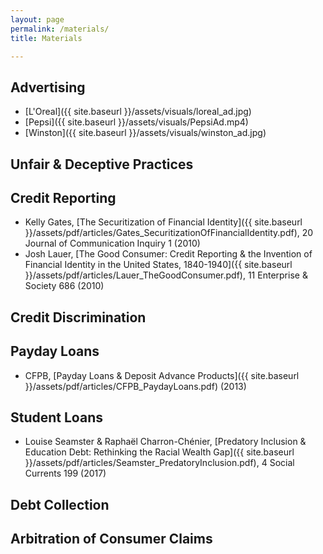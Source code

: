 ```yaml
---
layout: page
permalink: /materials/
title: Materials

---
```


## Advertising

- [L'Oreal]({{ site.baseurl }}/assets/visuals/loreal_ad.jpg)
- [Pepsi]({{ site.baseurl }}/assets/visuals/PepsiAd.mp4)
- [Winston]({{ site.baseurl }}/assets/visuals/winston_ad.jpg)

## Unfair & Deceptive Practices 

## Credit Reporting 

- Kelly Gates, [The Securitization of Financial Identity]({{ site.baseurl }}/assets/pdf/articles/Gates_SecuritizationOfFinancialIdentity.pdf), 20 Journal of Communication Inquiry 1 (2010)
- Josh Lauer, [The Good Consumer: Credit Reporting & the Invention of Financial Identity in the United States, 1840-1940]({{ site.baseurl }}/assets/pdf/articles/Lauer_TheGoodConsumer.pdf), 11 Enterprise & Society 686 (2010)

## Credit Discrimination 

## Payday Loans

- CFPB, [Payday Loans & Deposit Advance Products]({{ site.baseurl }}/assets/pdf/articles/CFPB_PaydayLoans.pdf) (2013)

## Student Loans
  
- Louise Seamster & Raphaël Charron-Chénier, [Predatory Inclusion & Education Debt: Rethinking the Racial Wealth Gap]({{ site.baseurl }}/assets/pdf/articles/Seamster_PredatoryInclusion.pdf), 4 Social Currents 199 (2017)

## Debt Collection 

## Arbitration of Consumer Claims 
